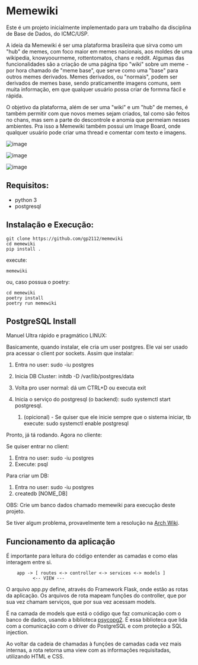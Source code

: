# Memewiki

Este é um projeto inicialmente implementado para um trabalho da disciplina de Base de Dados, do ICMC/USP.

A ideia da Memewiki é ser uma plataforma brasileira que sirva como um "hub" de memes, com foco maior em memes nacionais, aos moldes de uma wikipedia, knowyoourmeme, rottentomatos, chans e reddit. Algumas das funcionalidades são a criação de uma página tipo "wiki" sobre um meme - por hora chamado de "meme base", que serve como uma "base" para outros memes derivados. Memes derivados, ou "normais", podem ser derivados de memes base, sendo praticamentte imagens comuns, sem muita informação, em que qualquer usuário possa criar de formma fácil e rápida.

O objetivo da plataforma, além de ser uma "wiki" e um "hub" de memes, é também permitir com que novos memes sejam criados, tal como são feitos no chans, mas sem a parte do descontrole e anomia que permeiam nesses ambientes. Pra isso a Memewiki também possui um Image Board, onde qualquer usuário pode criar uma thread e comentar com texto e imagens.

![image](https://user-images.githubusercontent.com/26512375/177132413-e6e4add4-7c7f-47d0-b755-23450257c9f4.png)

![image](https://user-images.githubusercontent.com/26512375/177127314-b7dbe062-c051-4d66-b762-b260073cd984.png)

![image](https://user-images.githubusercontent.com/26512375/177131557-1dfac7f0-5113-4e06-bbc4-fdd2d8616453.png)


## Requisitos:

- python 3
- postgresql

## Instalação e Execução:

    git clone https://github.com/gp2112/memewiki
    cd memewiki
    pip install .

execute:

    memewiki

ou, caso possua o poetry:

    cd memewiki
    poetry install
    poetry run memewiki



## PostgreSQL Install

Manuel Ultra rápido e pragmático LINUX:

Basicamente, quando instalar, ele cria um user postgres. Ele vai ser usado pra acessar o client por sockets.
Assim que instalar:

1. Entra no user: sudo -iu postgres

2. Inicia DB Cluster: initdb -D /var/lib/postgres/data

3. Volta pro user normal: dá um CTRL+D ou executa exit

4. Inicia o serviço do postgresql (o backend): sudo systemctl start postgresql.
    1. (opicional) - Se quiser que ele inicie sempre que o sistema iniciar, tb execute: sudo systemctl enable postgresql

Pronto, já tá rodando. Agora no cliente:

Se quiser entrar no client: 

1. Entra no user: sudo -iu postgres
2. Execute: psql

Para criar um DB:

1. Entra no user: sudo -iu postgres
2. createdb [NOME_DB]

OBS: Crie um banco dados chamado memewiki para execução deste projeto.

Se tiver algum problema, provavelmente tem a resolução na [Arch Wiki](https://wiki.archlinux.org/title/PostgreSQL).


## Funcionamento da aplicação

É importante para leitura do código entender as camadas e como elas interagem entre si.

```
    app -> [ routes <-> controller <-> services <-> models ]
          <-- VIEW ---    
```

O arquivo app.py define, através do Framework Flask, onde estão as rotas da aplicação. Os arquivos de rota mapeam funções do controller, que por sua vez chamam serviços, que por sua vez acessam models.

É na camada de models que está o código que faz comunicação com o banco de dados, usando a biblioteca [psycopg2](https://www.psycopg.org/). É essa biblioteca que lida com a comunicação com o driver do PostgreSQL e com proteção a SQL injection.

Ao voltar da cadeia de chamadas à funções de camadas cada vez mais internas, a rota retorna uma view com as informações requisitadas, utilizando HTML e CSS.
